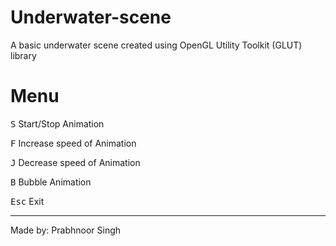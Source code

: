 # Underwater-scene
A basic underwater scene created using OpenGL Utility Toolkit (GLUT) library


# Menu
<kbd>S</kbd>   Start/Stop Animation  

<kbd>F</kbd>   Increase speed of Animation  

<kbd>J</kbd>   Decrease speed of Animation  

<kbd>B</kbd>   Bubble Animation  

<kbd>Esc</kbd> Exit  

___

Made by: Prabhnoor Singh
